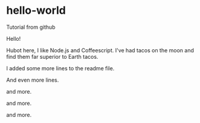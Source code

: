 # hello-world
Tutorial from github

Hello!

Hubot here, I like Node.js and Coffeescript.
I've had tacos on the moon and find them far superior to Earth tacos.

I added some more lines to the readme file.

And even more lines.

and more.

and more.

and more.

